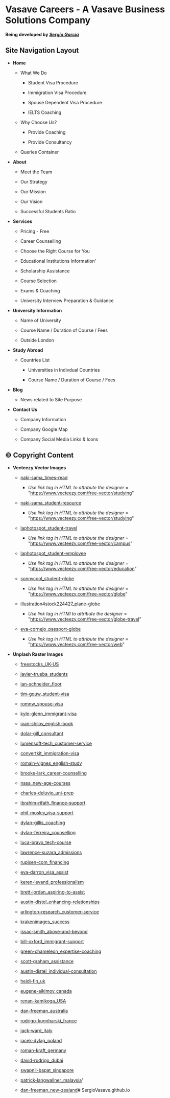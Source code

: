 # Vasave Careers - A Vasave Business Solutions Company

**Being developed by _[Sergio Garcia](mailto:Sergio@vasave.uk)_**

## Site Navigation Layout

- **Home**

  - What We Do

    - Student Visa Procedure

    - Immigration Visa Procedure

    - Spouse Dependent Visa Procedure

    - IELTS Coaching

  - Why Choose Us?

    - Provide Coaching

    - Provide Consultancy

  - Queries Container

- **About**

  - Meet the Team

  - Our Strategy

  - Our Mission

  - Our Vision

  - Successful Students Ratio

- **Services**

  - Pricing - Free

  - Career Counselling

  - Choose the Right Course for You

  - Educational Institutions Information'

  - Scholarship Assistance

  - Course Selection

  - Exams & Coaching

  - University Interview Preparation & Guidance

- **University Information**

  - Name of University

  - Course Name / Duration of Course / Fees

  - Outside London

- **Study Abroad**

  - Countries List

    - Universities in Indivdual Countries

    - Course Name / Duration of Course / Fees

- **Blog**

  - News related to Site Purpose

- **Contact Us**

  - Company Information

  - Company Google Map

  - Company Social Media Links & Icons

## © Copyright Content

- **Vecteezy Vector Images**

  - [naki-sama_times-read](https://www.vecteezy.com/vector-art/1879623-students-reading-and-reviewing-essays-on-monitor-study-and-education-with-e-learning-tutorial-vector-illustration-concept-for-landing-page-web-ui-banner-flyer-poster-template-background-ui)

    - _Use link tag in HTML to attribute the designer_ = "https://www.vecteezy.com/free-vector/studying"

  - [naki-sama_student-resource](https://www.vecteezy.com/vector-art/1879420-vector-illustration-of-e-learning-makes-it-easy-for-student-to-learn-distance-learning-with-laptop-and-internet-online-home-work-courses-and-study-for-open-knowledge-stationery-and-stack-of-book)

    - _Use link tag in HTML to attribute the designer_ = "https://www.vecteezy.com/free-vector/studying"

  - [laphotospot_student-travel](https://www.vecteezy.com/vector-art/276008-exchange-student-vector)

    - _Use link tag in HTML to attribute the designer_ = "https://www.vecteezy.com/free-vector/campus"

  - [laphotospot_student-employee](https://www.vecteezy.com/vector-art/276038-american-and-japanese-student-exchange-vector)

    - _Use link tag in HTML to attribute the designer_ = "https://www.vecteezy.com/free-vector/education"

  - [sonnycool_student-globe](https://www.vecteezy.com/vector-art/358898-exchange-student)

    - _Use link tag in HTML to attribute the designer_ = "https://www.vecteezy.com/free-vector/globe"

  - [illustration4stock224427_plane-globe](https://www.vecteezy.com/vector-art/1266830-airplane-travel-with-earth-globe)

    - _Use link tag in HTMl to attribute the designer_ = "https://www.vecteezy.com/free-vector/globe-travel"

  - [eva-cornejo_passport-globe](https://www.vecteezy.com/vector-art/702580-airplane-traveling-around-globe-and-hand-with-passport-and-ticket)

    - _Use link tag in HTML to attribute the designer_ = "https://www.vecteezy.com/free-vector/web"

- **Unplash Raster Images**

  - [freestocks_UK-US](https://unsplash.com/photos/jUSu0686zDM)

  - [javier-trueba_students](https://unsplash.com/photos/iQPr1XkF5F0)

  - [ian-schneider_floor](https://unsplash.com/photos/TamMbr4okv4)

  - [tim-gouw_student-visa](https://unsplash.com/photos/bwki71ap-y8)

  - [romnw_spouse-visa](https://unsplash.com/photos/HwjSCdC4H2Y)

  - [kyle-glenn_immigrant-visa](https://unsplash.com/photos/nXt5HtLmlgE)

  - [ivan-shilov_english-book](https://unsplash.com/photos/ucUB9wxkPgY)

  - [dolar-gill_consultant](https://unsplash.com/photos/zzqajsfEfTc)

  - [lumensoft-tech_customer-service](https://unsplash.com/photos/WaGMKmJ2F0Y)

  - [convertkit_immigration-visa](https://unsplash.com/photos/htQznS-Rx7w)

  - [romain-vignes_english-study](https://unsplash.com/photos/ywqa9IZB-dU)

  - [brooke-lark_career-counselling](https://unsplash.com/photos/nMffL1zjbw4)

  - [nasa_new-age-courses](https://unsplash.com/photos/Q1p7bh3SHj8)

  - [charles-deluvio_uni-prep](https://unsplash.com/photos/rRWiVQzLm7k)

  - [ibrahim-rifath_finance-support](https://unsplash.com/photos/OApHds2yEGQ)

  - [phil-mosley_visa-support](https://unsplash.com/photos/wOK2f2stPDg)

  - [dylan-gillis_coaching](https://unsplash.com/photos/KdeqA3aTnBY)

  - [dylan-ferreira_counselling](https://unsplash.com/photos/HJmxky8Fvmo)

  - [luca-bravo_tech-course](https://unsplash.com/photos/XJXWbfSo2f0)

  - [lawrence-suzara_admissions](https://unsplash.com/photos/p-ZVPT5tAzY)

  - [rupixen-com_financing](https://unsplash.com/photos/pbgYcq3_Zx0)

  - [eva-darron_visa_assist](https://unsplash.com/photos/oCdVtGFeDC0)

  - [keren-levand_professionalism](https://unsplash.com/photos/pm-e64IOYHM)

  - [brett-jordan_aspiring-to-assist](https://unsplash.com/photos/erLrY4aKztg)

  - [austin-distel_enhancing-relationships](https://unsplash.com/photos/2vCqH34PqWs)

  - [arlington-research_customer-service](https://unsplash.com/photos/kN_kViDchA0)

  - [krakenimages_success](https://unsplash.com/photos/376KN_ISplE)

  - [issac-smith_above-and-beyond](https://unsplash.com/photos/AT77Q0Njnt0)

  - [bill-oxford_immigrant-support](https://unsplash.com/photos/rdLERs3ZGgQ)

  - [green-chameleon_expertise-coaching](https://unsplash.com/photos/s9CC2SKySJM)

  - [scott-graham_assistance](https://unsplash.com/photos/5fNmWej4tAA)

  - [austin-distel_individual-consultation](https://unsplash.com/photos/jpHw8ndwJ_Q)

  - [heidi-fin_uk](https://unsplash.com/photos/QvPRGI8LfOc)

  - [eugene-aikimov_canada](https://unsplash.com/photos/azqdBkIHVo0)

  - [renan-kamikoga_USA](https://unsplash.com/photos/2bZeEZx7Kaw)

  - [dan-freeman_australia](https://unsplash.com/photos/7Zb7kUyQg1E)

  - [rodrigo-kugnharski_france](https://unsplash.com/photos/pdWc5wm1STw)

  - [jack-ward_italy](https://unsplash.com/photos/rknrvCrfS1k)

  - [jacek-dylag_poland](https://unsplash.com/photos/SPpsFbCaN2A)

  - [roman-kraft_germany](https://unsplash.com/photos/g_gwdpsCVAY)

  - [david-rodrigo_dubai](https://unsplash.com/photos/Fr6zexbmjmc)

  - [swapnil-bapat_singapore](https://unsplash.com/photos/sJ7pYyJFyuA)

  - [patrick-langwallner_malaysia](https://unsplash.com/photos/oMfEoKHEEAg)'

  - [dan-freeman_new-zealand](https://unsplash.com/photos/hIKVSVKH7No)# SergioVasave.github.io
